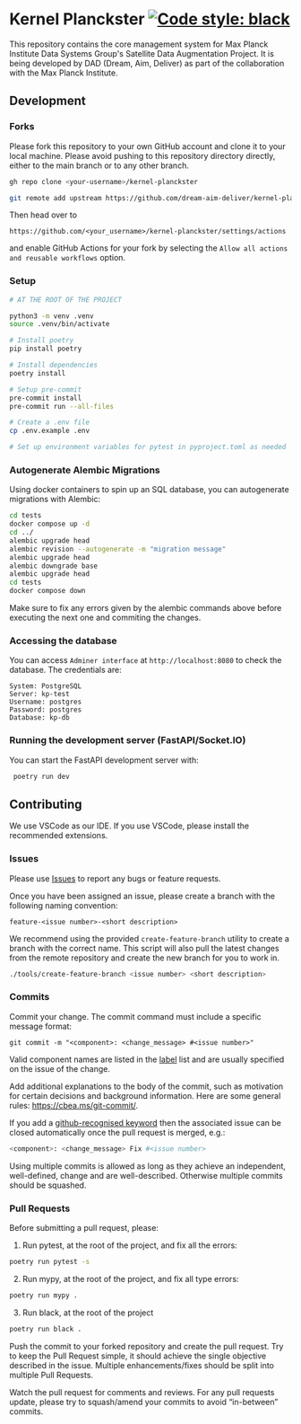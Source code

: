 # Kernel Planckster [![Code style: black](https://img.shields.io/badge/code%20style-black-000000.svg)](https://github.com/psf/black)

This repository contains the core management system for Max Planck Institute Data Systems Group's Satellite Data Augmentation Project. It is being developed by DAD (Dream, Aim, Deliver) as part of the collaboration with the Max Planck Institute.

## Development

### Forks
Please fork this repository to your own GitHub account and clone it to your local machine.
Please avoid pushing to this repository directory directly, either to the main branch or to any other branch.

```bash
gh repo clone <your-username>/kernel-planckster

git remote add upstream https://github.com/dream-aim-deliver/kernel-planckster.git
```
Then head over to 
```
https://github.com/<your_username>/kernel-planckster/settings/actions
```

and enable GitHub Actions for your fork by selecting the `Allow all actions and reusable workflows` option.

### Setup

```bash
# AT THE ROOT OF THE PROJECT

python3 -m venv .venv
source .venv/bin/activate

# Install poetry
pip install poetry

# Install dependencies
poetry install

# Setup pre-commit
pre-commit install
pre-commit run --all-files

# Create a .env file
cp .env.example .env

# Set up environment variables for pytest in pyproject.toml as needed
```


### Autogenerate Alembic Migrations

Using docker containers to spin up an SQL database, you can autogenerate migrations with Alembic:

```bash
cd tests
docker compose up -d
cd ../
alembic upgrade head
alembic revision --autogenerate -m "migration message"
alembic upgrade head
alembic downgrade base
alembic upgrade head
cd tests
docker compose down
```

Make sure to fix any errors given by the alembic commands above before executing the next one and commiting the changes.


### Accessing the database

You can access `Adminer interface` at `http://localhost:8080` to check the database. The credentials are:
```
System: PostgreSQL
Server: kp-test
Username: postgres
Password: postgres
Database: kp-db
```

### Running the development server (FastAPI/Socket.IO)

You can start the FastAPI development server with:

```bash
 poetry run dev
```

## Contributing

We use VSCode as our IDE. If you use VSCode, please install the recommended extensions.

### Issues
Please use [Issues](https://github.com/dream-aim-deliver/kernel-planckster/issues) to report any bugs or feature requests.


Once you have been assigned an issue, please create a branch with the following naming convention:
```
feature-<issue number>-<short description>
```

We recommend using the provided `create-feature-branch` utility to create a branch with the correct name. 
This script will also pull the latest changes from the remote repository and create the new branch for you to work in.


```bash
./tools/create-feature-branch <issue number> <short description>
```
### Commits
Commit your change. The commit command must include a specific message format:

```
git commit -m "<component>: <change_message> #<issue number>"
```

Valid component names are listed in the [label](https://github.com/dream-aim-deliver/kernel-planckster/labels) list and are usually specified on the issue of the change.

Add additional explanations to the body of the commit, such as motivation for certain decisions and background information. Here are some general rules: https://cbea.ms/git-commit/.

If you add a [github-recognised keyword](https://docs.github.com/en/issues/tracking-your-work-with-issues/linking-a-pull-request-to-an-issue) then the associated issue can be closed automatically once the pull request is merged, e.g.:

```bash
<component>: <change_message> Fix #<issue number>
```

Using multiple commits is allowed as long as they achieve an independent, well-defined, change and are well-described. Otherwise multiple commits should be squashed.

### Pull Requests

Before submitting a pull request, please:

1. Run pytest, at the root of the project, and fix all the errors:
```bash
poetry run pytest -s
```

2. Run mypy, at the root of the project, and fix all type errors:
```bash
poetry run mypy .
```

3. Run black, at the root of the project
```bash
poetry run black .
```

Push the commit to your forked repository and create the pull request. Try to keep the Pull Request simple, it should achieve the single objective described in the issue. Multiple enhancements/fixes should be split into multiple Pull Requests.

Watch the pull request for comments and reviews. For any pull requests update, please try to squash/amend your commits to avoid “in-between” commits.